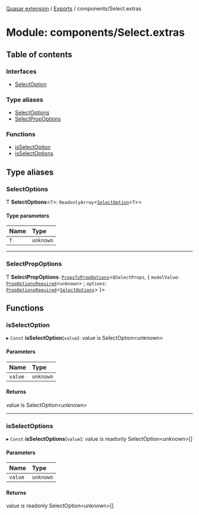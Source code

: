 [Quasar extension](../index.md) / [Exports](../modules.md) / components/Select.extras

# Module: components/Select.extras

## Table of contents

### Interfaces

- [SelectOption](../interfaces/components_Select_extras.SelectOption.md)

### Type aliases

- [SelectOptions](components_Select_extras.md#selectoptions)
- [SelectPropOptions](components_Select_extras.md#selectpropoptions)

### Functions

- [isSelectOption](components_Select_extras.md#isselectoption)
- [isSelectOptions](components_Select_extras.md#isselectoptions)

## Type aliases

### SelectOptions

Ƭ **SelectOptions**<`T`\>: `ReadonlyArray`<[`SelectOption`](../interfaces/components_Select_extras.SelectOption.md)<`T`\>\>

#### Type parameters

| Name | Type |
| :------ | :------ |
| `T` | `unknown` |

___

### SelectPropOptions

Ƭ **SelectPropOptions**: [`PropsToPropOptions`](components_api.md#propstopropoptions)<`QSelectProps`, { `modelValue`: [`PropOptionsRequired`](../interfaces/components_api.PropOptionsRequired.md)<`unknown`\> ; `options`: [`PropOptionsRequired`](../interfaces/components_api.PropOptionsRequired.md)<[`SelectOptions`](components_Select_extras.md#selectoptions)\>  }\>

## Functions

### isSelectOption

▸ `Const` **isSelectOption**(`value`): value is SelectOption<unknown\>

#### Parameters

| Name | Type |
| :------ | :------ |
| `value` | `unknown` |

#### Returns

value is SelectOption<unknown\>

___

### isSelectOptions

▸ `Const` **isSelectOptions**(`value`): value is readonly SelectOption<unknown\>[]

#### Parameters

| Name | Type |
| :------ | :------ |
| `value` | `unknown` |

#### Returns

value is readonly SelectOption<unknown\>[]
